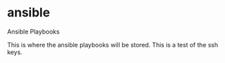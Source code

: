 # ansible
Ansible Playbooks

This is where the ansible playbooks will be stored.
This is a test of the ssh keys.
